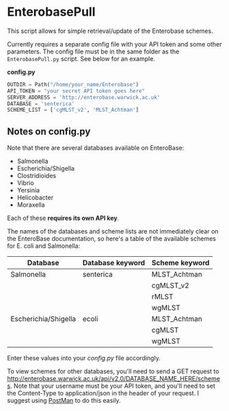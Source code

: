 # EnterobasePull

This script allows for simple retrieval/update of the Enterobase schemes.

Currently requires a separate config file with your API token and some other parameters.
The config file must be in the same folder as the `EnterobasePull.py` script. See below for an example.

**config.py**
```python
OUTDIR = Path("/home/your_name/Enterobase")
API_TOKEN = "your secret API token goes here"
SERVER_ADDRESS = 'http://enterobase.warwick.ac.uk'
DATABASE = 'senterica'
SCHEME_LIST = ['cgMLST_v2', 'MLST_Achtman']
```

## Notes on config.py
Note that there are several databases available on EnteroBase:
- Salmonella
- Escherichia/Shigella
- Clostridioides
- Vibrio
- Yersinia
- Helicobacter
- Moraxella

Each of these **requires its own API key**.

The names of the databases and scheme lists are not immediately clear on the EnteroBase documentation, so here's a table of the available schemes for E. coli and Salmonella:

| Database   | Database keyword | Scheme keyword |
| ---------- | ---------------- | -------------- |
| Salmonella | senterica        | MLST_Achtman      |
|  |         | cgMLST_v2   |
|  |         | rMLST   |
|  |         | wgMLST   |
| Escherichia/Shigella | ecoli        | MLST_Achtman      |
|  |         | cgMLST   |
|  |         | wgMLST   |

Enter these values into your *config.py* file accordingly.

To view schemes for other databases, you'll need to send a GET request to http://enterobase.warwick.ac.uk/api/v2.0/DATABASE_NAME_HERE/schemes.
Note that your username must be your API token, and you'll need to set the Content-Type to application/json in the header of your request. I suggest using [PostMan](https://www.getpostman.com/) to do this easily.
